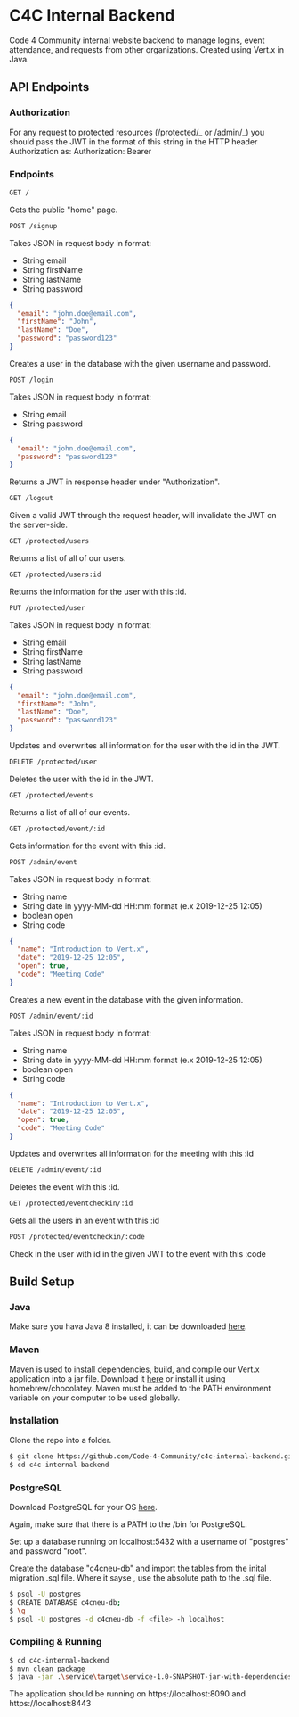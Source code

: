 # C4C Internal Backend

Code 4 Community internal website backend to manage logins, event attendance, and requests from other organizations. Created using Vert.x in Java.

## API Endpoints

### Authorization

For any request to protected resources (/protected/_ or /admin/_) you should pass the JWT in the format of this string in the HTTP header Authorization as:
Authorization: Bearer <token>

### Endpoints

```sh
GET /
```

Gets the public "home" page.

```sh
POST /signup
```

Takes JSON in request body in format:
 - String email
 - String firstName
 - String lastName
 - String password

```json
{
  "email": "john.doe@email.com",
  "firstName": "John",
  "lastName": "Doe",
  "password": "password123"
}
```

Creates a user in the database with the given username and password.

```sh
POST /login
```

Takes JSON in request body in format:
 - String email
 - String password

```json
{
  "email": "john.doe@email.com",
  "password": "password123"
}
```

Returns a JWT in response header under "Authorization".

```sh
GET /logout
```

Given a valid JWT through the request header, will invalidate the JWT on the server-side.

```sh
GET /protected/users
```

Returns a list of all of our users.

```sh
GET /protected/users:id
```

Returns the information for the user with this :id.

```sh
PUT /protected/user
```

Takes JSON in request body in format:
 - String email
 - String firstName
 - String lastName
 - String password
```json
{
  "email": "john.doe@email.com",
  "firstName": "John",
  "lastName": "Doe",
  "password": "password123"
}
```

Updates and overwrites all information for the user with the id in the JWT.

```sh
DELETE /protected/user
```

Deletes the user with the id in the JWT.

```sh
GET /protected/events
```

Returns a list of all of our events.

```sh
GET /protected/event/:id
```

Gets information for the event with this :id.

```sh
POST /admin/event
```

Takes JSON in request body in format:
- String name
- String date in yyyy-MM-dd HH:mm format (e.x 2019-12-25 12:05)
- boolean open
- String code

```json
{
  "name": "Introduction to Vert.x",
  "date": "2019-12-25 12:05",
  "open": true,
  "code": "Meeting Code"
}
```

Creates a new event in the database with the given information.

```sh
POST /admin/event/:id
```

Takes JSON in request body in format:
- String name
- String date in yyyy-MM-dd HH:mm format (e.x 2019-12-25 12:05)
- boolean open
- String code

```json
{
  "name": "Introduction to Vert.x",
  "date": "2019-12-25 12:05",
  "open": true,
  "code": "Meeting Code"
}
```

Updates and overwrites all information for the meeting with this :id

```sh
DELETE /admin/event/:id
```

Deletes the event with this :id.

```sh
GET /protected/eventcheckin/:id
```

Gets all the users in an event with this :id

```sh
POST /protected/eventcheckin/:code
```

Check in the user with id in the given JWT to the event with this :code

## Build Setup

### Java

Make sure you hava Java 8 installed, it can be downloaded [here](https://www.oracle.com/technetwork/java/javase/downloads/jdk8-downloads-2133151.html).

### Maven

Maven is used to install dependencies, build, and compile our Vert.x application into a jar file. Download it [here](https://maven.apache.org/download.cgi) or install it using homebrew/chocolatey. Maven must be added to the PATH environment variable on your computer to be used globally.

### Installation

Clone the repo into a folder.

```sh
$ git clone https://github.com/Code-4-Community/c4c-internal-backend.git
$ cd c4c-internal-backend
```

### PostgreSQL

Download PostgreSQL for your OS [here](https://www.postgresql.org/download/).

Again, make sure that there is a PATH to the /bin for PostgreSQL.

Set up a database running on localhost:5432 with a username of "postgres" and password "root".

Create the database "c4cneu-db" and import the tables from the inital migration .sql file. Where it sayse <file>, use the absolute path to the .sql file.

```sh
$ psql -U postgres
$ CREATE DATABASE c4cneu-db;
$ \q
$ psql -U postgres -d c4cneu-db -f <file> -h localhost
```

### Compiling & Running

```sh
$ cd c4c-internal-backend
$ mvn clean package
$ java -jar .\service\target\service-1.0-SNAPSHOT-jar-with-dependencies.jar
```

The application should be running on https://localhost:8090 and https://localhost:8443
